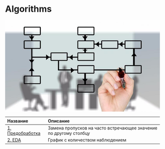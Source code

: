 # Algorithms
![big-data-generica](https://github.com/Ilya-s93/Algorithms/blob/main/otkuda-proizoshlo-slovo-algoritm.jpeg)

| Название | Описание | 
| :------------------- | :---------------------- |
| [1. Предобработка](https://github.com/Ilya-s93/Algorithms/blob/main/%D0%9F%D1%80%D0%B5%D0%B4%D0%BE%D0%B1%D1%80%D0%B0%D0%B1%D0%BE%D1%82%D0%BA%D0%B0.%20%D0%97%D0%B0%D0%BC%D0%B5%D0%BD%D0%B0%20%D0%BF%D1%80%D0%BE%D0%BF%D1%83%D1%81%D0%BA%D0%BE%D0%B2.ipynb) | Замена пропусков на часто встречающее значение по другому столбцу|
| [2. EDA](https://github.com/Ilya-s93/Algorithms/blob/main/EDA/%D0%B3%D1%80%D0%B0%D1%84%D0%B8%D0%BA_%D1%81_%D0%BD%D0%B0%D0%B1%D0%BB%D1%8E%D0%B4%D0%B5%D0%BD%D0%B8%D1%8F%D0%BC%D0%B8) | График с количеством наблюдением|
